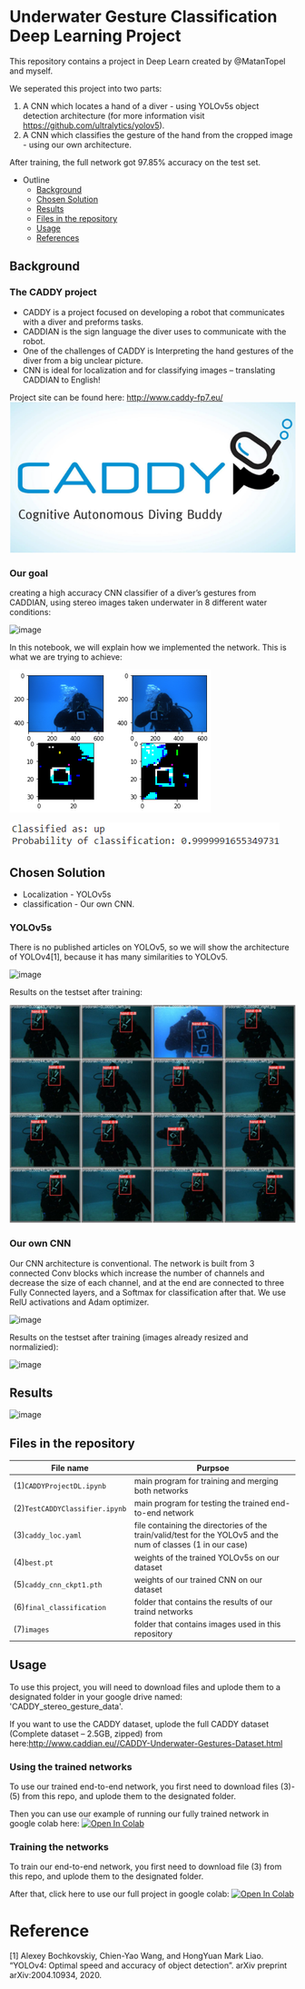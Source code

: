 # Underwater Gesture Classification Deep Learning Project
This repository contains a project in Deep Learn created by @MatanTopel and myself.

We seperated this project into two parts:
1) A CNN which locates a hand of a diver - using YOLOv5s object detection architecture (for more information visit https://github.com/ultralytics/yolov5).
2) A CNN which classifies the gesture of the hand from the cropped image - using our own architecture.

After training, the full network got 97.85% accuracy on the test set.

- Outline
  * [Background](#background)
  * [Chosen Solution](#Chosen-Solution)
  * [Results](#Results)
  * [Files in the repository](#files-in-the-repository)
  * [Usage](#Usage)
  * [References](#references)

## Background
### The CADDY project
* CADDY is a project focused on developing a robot that communicates with a diver and preforms tasks.
* CADDIAN is the sign language the diver uses to communicate with the robot.
* One of the challenges of CADDY is Interpreting the hand gestures of the diver from a big unclear picture.
* CNN is ideal for localization and for classifying images – translating CADDIAN to English!

Project site can be found here:
http://www.caddy-fp7.eu/
![CADDY project](https://github.com/OrDG/CADDY_Gesture_Classification_DL_Project/blob/main/CADDY.png)

### Our goal
creating a high accuracy CNN classifier of a diver’s gestures from CADDIAN, using stereo images taken underwater in 8 different water conditions:

![image](https://user-images.githubusercontent.com/35059685/123801212-bda00c00-d8f2-11eb-8a38-0904e3f01daa.png)

In this notebook, we will explain how we implemented the network. This is what we are trying to achieve:

![UP gesture](https://github.com/OrDG/CADDY_Gesture_Classification_DL_Project/blob/9e952de64e97299119253718d96dffbed731e982/final_classification/in2test.png)

![Succesfull classification](https://github.com/OrDG/CADDY_Gesture_Classification_DL_Project/blob/9e952de64e97299119253718d96dffbed731e982/final_classification/in2teslabel.png)

## Chosen Solution
* Localization - YOLOv5s
* classification - Our own CNN.

### YOLOv5s
There is no published articles on YOLOv5, so we will show the architecture of YOLOv4[1], because it has many similarities to YOLOv5.

![image](https://user-images.githubusercontent.com/35059685/123794270-56328e00-d8eb-11eb-95f8-9b4c86da7dc7.png)

Results on the testset after training:

![image](https://github.com/OrDG/CADDY_Gesture_Classification_DL_Project/blob/8a7a5ea88b83ebe45d86709adb944f28d74d9b7b/final_classification/test_batch1_pred.jpg)

### Our own CNN
Our CNN architecture is conventional. The network is built from 3 connected Conv blocks which increase the number of channels and decrease the size of each channel, and at the end are connected to three Fully Connected layers, and a Softmax for classification after that.  We use RelU activations and Adam optimizer. 

![image](https://user-images.githubusercontent.com/35059685/123799809-4158f900-d8f1-11eb-9dc5-e85f437deda9.png)

Results on the testset after training (images already resized and normalizied):

![image](https://user-images.githubusercontent.com/35059685/123801537-0ce63c80-d8f3-11eb-8105-17672f0c6681.png)

## Results

![image](https://user-images.githubusercontent.com/35059685/123802543-191ec980-d8f4-11eb-8f1f-c1237b961f19.png)

## Files in the repository
|File name         | Purpsoe |
|-----------------------|------|
|(1)`CADDYProjectDL.ipynb`|main program for training and merging both networks|
|(2)`TestCADDYClassifier.ipynb`|main program for testing the trained end-to-end network|
|(3)`caddy_loc.yaml`| file containing the directories of the train/valid/test for the YOLOv5 and the num of classes (1 in our case)|
|(4)`best.pt`| weights of the trained YOLOv5s on our dataset|
|(5)`caddy_cnn_ckpt1.pth`|weights of our trained CNN on our dataset|
|(6)`final_classification`|folder that contains the results of our traind networks|
|(7)`images`|folder that contains images used in this repository|

## Usage
To use this project, you will need to download files and uplode them to a designated folder in your google drive named: 'CADDY_stereo_gesture_data'.

If you want to use the CADDY dataset, uplode the full CADDY dataset (Complete dataset – 2.5GB, zipped) from here:http://www.caddian.eu//CADDY-Underwater-Gestures-Dataset.html
 
 ### Using the trained networks
 To use our trained end-to-end network, you first need to download files (3)-(5) from this repo, and uplode them to the designated folder.
 
 Then you can use our example of running our fully trained network in google colab here:
[![Open In Colab](https://colab.research.google.com/assets/colab-badge.svg)](https://colab.research.google.com/drive/1fvR3Y70IWimrEnJupQt2Bw9aRX8lGdr2?usp=sharing)

 ### Training the networks
 To train our end-to-end network, you first need to download file (3) from this repo, and uplode them to the designated folder.
 
 After that, click here to use our full project in google colab:
 [![Open In Colab](https://colab.research.google.com/assets/colab-badge.svg)](https://colab.research.google.com/drive/1agVUMEALmVCe9zGvnj-YYn6BJnqgz-Ij?usp=sharing)

# Reference
[1] Alexey Bochkovskiy, Chien-Yao Wang, and HongYuan Mark Liao. “YOLOv4: Optimal speed and accuracy of object detection”. arXiv preprint arXiv:2004.10934, 2020. 
